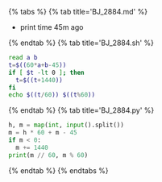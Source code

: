 {% tabs %}
{% tab title='BJ_2884.md' %}

* print time 45m ago

{% endtab %}
{% tab title='BJ_2884.sh' %}

```sh
read a b
t=$((60*a+b-45))
if [ $t -lt 0 ]; then
  t=$((t+1440))
fi
echo $((t/60)) $((t%60))
```

{% endtab %}
{% tab title='BJ_2884.py' %}

```py
h, m = map(int, input().split())
m = h * 60 + m - 45
if m < 0:
  m += 1440
print(m // 60, m % 60)
```

{% endtab %}
{% endtabs %}
